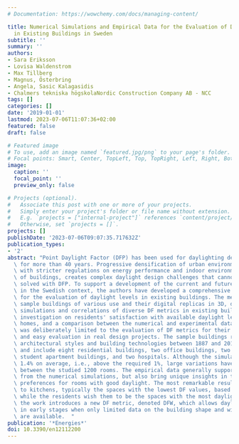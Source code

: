 ```yaml
---
# Documentation: https://wowchemy.com/docs/managing-content/

title: Numerical Simulations and Empirical Data for the Evaluation of Daylight Factors
  in Existing Buildings in Sweden
subtitle: ''
summary: ''
authors:
- Sara Eriksson
- Lovisa Waldenstrom
- Max Tillberg
- Magnus, Österbring
- Angela, Sasic Kalagasidis
- Chalmers tekniska högskolaNordic Construction Company AB - NCC
tags: []
categories: []
date: '2019-01-01'
lastmod: 2023-07-06T11:07:36+02:00
featured: false
draft: false

# Featured image
# To use, add an image named `featured.jpg/png` to your page's folder.
# Focal points: Smart, Center, TopLeft, Top, TopRight, Left, Right, BottomLeft, Bottom, BottomRight.
image:
  caption: ''
  focal_point: ''
  preview_only: false

# Projects (optional).
#   Associate this post with one or more of your projects.
#   Simply enter your project's folder or file name without extension.
#   E.g. `projects = ["internal-project"]` references `content/project/deep-learning/index.md`.
#   Otherwise, set `projects = []`.
projects: []
publishDate: '2023-07-06T09:07:35.717632Z'
publication_types:
- '2'
abstract: "Point Daylight Factor (DFP) has been used for daylighting design in Sweden\
  \ for more than 40 years. Progressive densification of urban environments, in combination\
  \ with stricter regulations on energy performance and indoor environmental quality\
  \ of buildings, creates complex daylight design challenges that cannot be adequately\
  \ solved with DFP. To support a development of the current and future daylight indicators\
  \ in the Swedish context, the authors have developed a comprehensive methodology\
  \ for the evaluation of daylight levels in existing buildings. The methodology comprises\
  \ sample buildings of various use and their digital replicas in 3D, detailed numerical\
  \ simulations and correlations of diverse DF metrics in existing buildings, a field\
  \ investigation on residents' satisfaction with available daylight levels in their\
  \ homes, and a comparison between the numerical and experimental data. The study\
  \ was deliberately limited to the evaluation of DF metrics for their intuitive understanding\
  \ and easy evaluation in real design projects. The sample buildings represent typical\
  \ architectural styles and building technologies between 1887 and 2013 in Gothenburg\
  \ and include eight residential buildings, two office buildings, two schools, two\
  \ student apartment buildings, and two hospitals. Although the simulated DFP is\
  \ 1.4% on average, i.e., above the required 1%, large variations have been found\
  \ between the studied 1200 rooms. The empirical data generally support the findings\
  \ from the numerical simulations, but also bring unique insights in the residences'\
  \ preferences for rooms with good daylight. The most remarkable result is related\
  \ to kitchens, typically the spaces with the lowest DF values, based on simulations,\
  \ while the residents wish them to be the spaces with the most daylight. Finally,\
  \ the work introduces a new DF metric, denoted DFW, which allows daylighting design\
  \ in early stages when only limited data on the building shape and windows' arrangement\
  \ are available.  "
publication: '*Energies*'
doi: 10.3390/en12112200
---
```

